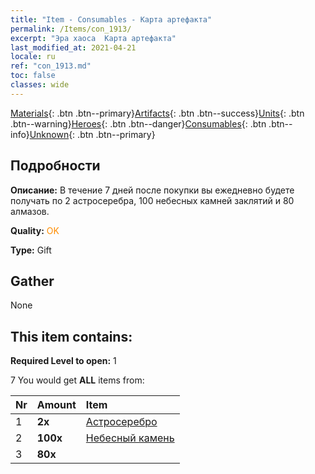 ```yaml
---
title: "Item - Consumables - Карта артефакта"
permalink: /Items/con_1913/
excerpt: "Эра хаоса  Карта артефакта"
last_modified_at: 2021-04-21
locale: ru
ref: "con_1913.md"
toc: false
classes: wide
---
```

 [Materials](/ru/Items/){: .btn .btn--primary}[Artifacts](/ru/Items/Artifacts/){: .btn .btn--success}[Units](/ru/Items/Units/){: .btn .btn--warning}[Heroes](/ru/Items/Heroes/){: .btn .btn--danger}[Consumables](/ru/Items/Consumables/){: .btn .btn--info}[Unknown](/ru/Items/Unknown/){: .btn .btn--primary}

## Подробности
 **Описание:** В течение 7 дней после покупки вы ежедневно будете получать по 2 астросеребра, 100 небесных камней заклятий и 80 алмазов.

 **Quality:** <span style="color: #FF8C00">OK</span>

 **Type:** Gift

## Gather

  None

## This item contains:

 **Required Level to open:** 1

 7 You would get **ALL** items  from:

  | Nr | Amount |     Item    |
  |:---|:-------|:------------|
  | 1 |  **2x** | [Астросеребро](/ru/Items/con_969/) |  | 
  | 2 |  **100x** | [Небесный камень](/ru/Items/art_188/) |  | 
  | 3 |  **80x** | <i class="fas fa-gem"/> |  | 
